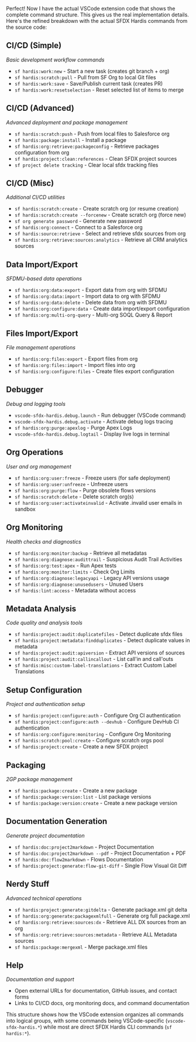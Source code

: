 Perfect! Now I have the actual VSCode extension code that shows the complete command structure. This gives us the real implementation details. Here's the refined breakdown with the actual SFDX Hardis commands from the source code:

## **CI/CD (Simple)**
*Basic development workflow commands*
- `sf hardis:work:new` - Start a new task (creates git branch + org)
- `sf hardis:scratch:pull` - Pull from SF Org to local Git files
- `sf hardis:work:save` - Save/Publish current task (creates PR)
- `sf hardis:work:resetselection` - Reset selected list of items to merge

## **CI/CD (Advanced)**
*Advanced deployment and package management*
- `sf hardis:scratch:push` - Push from local files to Salesforce org
- `sf hardis:package:install` - Install a package
- `sf hardis:org:retrieve:packageconfig` - Retrieve packages configuration from org
- `sf hardis:project:clean:references` - Clean SFDX project sources
- `sf project delete tracking` - Clear local sfdx tracking files

## **CI/CD (Misc)**
*Additional CI/CD utilities*
- `sf hardis:scratch:create` - Create scratch org (or resume creation)
- `sf hardis:scratch:create --forcenew` - Create scratch org (force new)
- `sf org generate password` - Generate new password
- `sf hardis:org:connect` - Connect to a Salesforce org
- `sf hardis:source:retrieve` - Select and retrieve sfdx sources from org
- `sf hardis:org:retrieve:sources:analytics` - Retrieve all CRM analytics sources

## **Data Import/Export**
*SFDMU-based data operations*
- `sf hardis:org:data:export` - Export data from org with SFDMU
- `sf hardis:org:data:import` - Import data to org with SFDMU
- `sf hardis:org:data:delete` - Delete data from org with SFDMU
- `sf hardis:org:configure:data` - Create data import/export configuration
- `sf hardis:org:multi-org-query` - Multi-org SOQL Query & Report

## **Files Import/Export**
*File management operations*
- `sf hardis:org:files:export` - Export files from org
- `sf hardis:org:files:import` - Import files into org
- `sf hardis:org:configure:files` - Create files export configuration

## **Debugger**
*Debug and logging tools*
- `vscode-sfdx-hardis.debug.launch` - Run debugger (VSCode command)
- `vscode-sfdx-hardis.debug.activate` - Activate debug logs tracing
- `sf hardis:org:purge:apexlog` - Purge Apex Logs
- `vscode-sfdx-hardis.debug.logtail` - Display live logs in terminal

## **Org Operations**
*User and org management*
- `sf hardis:org:user:freeze` - Freeze users (for safe deployment)
- `sf hardis:org:user:unfreeze` - Unfreeze users
- `sf hardis:org:purge:flow` - Purge obsolete flows versions
- `sf hardis:scratch:delete` - Delete scratch org(s)
- `sf hardis:org:user:activateinvalid` - Activate .invalid user emails in sandbox

## **Org Monitoring**
*Health checks and diagnostics*
- `sf hardis:org:monitor:backup` - Retrieve all metadatas
- `sf hardis:org:diagnose:audittrail` - Suspicious Audit Trail Activities
- `sf hardis:org:test:apex` - Run Apex tests
- `sf hardis:org:monitor:limits` - Check Org Limits
- `sf hardis:org:diagnose:legacyapi` - Legacy API versions usage
- `sf hardis:org:diagnose:unusedusers` - Unused Users
- `sf hardis:lint:access` - Metadata without access

## **Metadata Analysis**
*Code quality and analysis tools*
- `sf hardis:project:audit:duplicatefiles` - Detect duplicate sfdx files
- `sf hardis:project:metadata:findduplicates` - Detect duplicate values in metadata
- `sf hardis:project:audit:apiversion` - Extract API versions of sources
- `sf hardis:project:audit:callincallout` - List call'in and call'outs
- `sf hardis:misc:custom-label-translations` - Extract Custom Label Translations

## **Setup Configuration**
*Project and authentication setup*
- `sf hardis:project:configure:auth` - Configure Org CI authentication
- `sf hardis:project:configure:auth --devhub` - Configure DevHub CI authentication
- `sf hardis:org:configure:monitoring` - Configure Org Monitoring
- `sf hardis:scratch:pool:create` - Configure scratch orgs pool
- `sf hardis:project:create` - Create a new SFDX project

## **Packaging**
*2GP package management*
- `sf hardis:package:create` - Create a new package
- `sf hardis:package:version:list` - List package versions
- `sf hardis:package:version:create` - Create a new package version

## **Documentation Generation**
*Generate project documentation*
- `sf hardis:doc:project2markdown` - Project Documentation
- `sf hardis:doc:project2markdown --pdf` - Project Documentation + PDF
- `sf hardis:doc:flow2markdown` - Flows Documentation
- `sf hardis:project:generate:flow-git-diff` - Single Flow Visual Git Diff

## **Nerdy Stuff**
*Advanced technical operations*
- `sf hardis:project:generate:gitdelta` - Generate package.xml git delta
- `sf hardis:org:generate:packagexmlfull` - Generate org full package.xml
- `sf hardis:org:retrieve:sources:dx` - Retrieve ALL DX sources from an org
- `sf hardis:org:retrieve:sources:metadata` - Retrieve ALL Metadata sources
- `sf hardis:package:mergexml` - Merge package.xml files

## **Help**
*Documentation and support*
- Open external URLs for documentation, GitHub issues, and contact forms
- Links to CI/CD docs, org monitoring docs, and command documentation

This structure shows how the VSCode extension organizes all commands into logical groups, with some commands being VSCode-specific (`vscode-sfdx-hardis.*`) while most are direct SFDX Hardis CLI commands (`sf hardis:*`).
